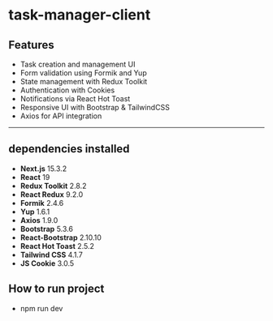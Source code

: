 # task-manager-client

## Features

- Task creation and management UI
- Form validation using Formik and Yup
- State management with Redux Toolkit
- Authentication with Cookies
- Notifications via React Hot Toast
- Responsive UI with Bootstrap & TailwindCSS
- Axios for API integration

---

## dependencies installed

- **Next.js** 15.3.2
- **React** 19
- **Redux Toolkit** 2.8.2
- **React Redux** 9.2.0
- **Formik** 2.4.6
- **Yup** 1.6.1
- **Axios** 1.9.0
- **Bootstrap** 5.3.6
- **React-Bootstrap** 2.10.10
- **React Hot Toast** 2.5.2
- **Tailwind CSS** 4.1.7
- **JS Cookie** 3.0.5

## How to run project

- npm run dev
